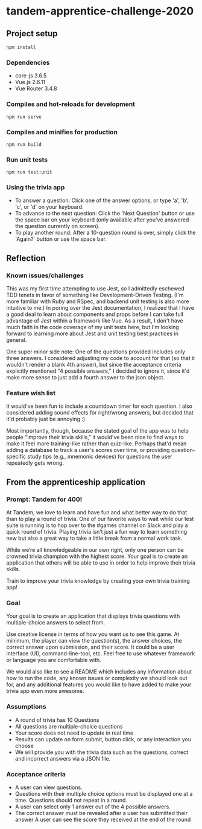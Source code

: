 # tandem-apprentice-challenge-2020

## Project setup
```
npm install
```

### Dependencies
* core-js 3.6.5
* Vue.js 2.6.11
* Vue Router 3.4.8

### Compiles and hot-reloads for development
```
npm run serve
```

### Compiles and minifies for production
```
npm run build
```

### Run unit tests
```
npm run test:unit
```

### Using the trivia app
* To answer a question: Click one of the answer options, or type 'a', 'b', 'c', or 'd' on your keyboard.
* To advance to the next question: Click the 'Next Question' button or use the space bar on your keyboard (only available after you've answered the question currently on screen).
* To play another round: After a 10-question round is over, simply click the 'Again?' button or use the space bar.

## Reflection
### Known issues/challenges
This was my first time attempting to use Jest, so I admittedly eschewed TDD tenets in favor of something like Development-Driven Testing. (I'm more familiar with Ruby and RSpec, and backend unit testing is also more intuitive to me.) In poring over the Jest documentation, I realized that I have a good deal to learn about components and props before I can take full advantage of Jest within a framework like Vue. As a result, I don't have much faith in the code coverage of my unit tests here, but I'm looking forward to learning more about Jest and unit testing best practices in general.

One super minor side note: One of the questions provided includes only three answers. I considered adjusting my code to account for that (so that it wouldn't render a blank 4th answer), but since the acceptance criteria explicitly mentioned "4 possible answers," I decided to ignore it, since it'd make more sense to just add a fourth answer to the json object.

### Feature wish list
It would've been fun to include a countdown timer for each question. I also considered adding sound effects for right/wrong answers, but decided that it'd probably just be annoying :)

Most importantly, though, because the stated goal of the app was to help people "improve their trivia skills," it would've been nice to find ways to make it feel more training-like rather than quiz-like. Perhaps that'd mean adding a database to track a user's scores over time, or providing question-specific study tips (e.g., mnemonic devices) for questions the user repeatedly gets wrong.

## From the apprenticeship application

### Prompt: Tandem for 400!
At Tandem, we love to learn and have fun and what better way to do that than to play a round of trivia. One of our favorite ways to wait while our test suite is running is to hop over to the #games channel on Slack and play a quick round of trivia. Playing trivia isn’t just a fun way to learn something new but also a great way to take a little break from a normal work task.

While we’re all knowledgeable in our own right, only one person can be crowned trivia champion with the highest score. Your goal is to create an application that others will be able to use in order to help improve their trivia skills.

Train to improve your trivia knowledge by creating your own trivia training app!

### Goal
Your goal is to create an application that displays trivia questions with multiple-choice answers to select from.

Use creative license in terms of how you want us to see this game. At minimum, the player can view the question(s), the answer choices, the correct answer upon submission, and their score. It could be a user interface (UI), command-line-tool, etc. Feel free to use whatever framework or language you are comfortable with.

We would also like to see a README which includes any information about how to run the code, any known issues or complexity we should look out for, and any additional features you would like to have added to make your trivia app even more awesome.

### Assumptions
* A round of trivia has 10 Questions
* All questions are multiple-choice questions
* Your score does not need to update in real time
* Results can update on form submit, button click, or any interaction you choose
* We will provide you with the trivia data such as the questions, correct and incorrect answers via a JSON file.

### Acceptance criteria
* A user can view questions.
* Questions with their multiple choice options must be displayed one at a time. Questions should not repeat in a round.
* A user can select only 1 answer out of the 4 possible answers.
* The correct answer must be revealed after a user has submitted their answer A user can see the score they received at the end of the round